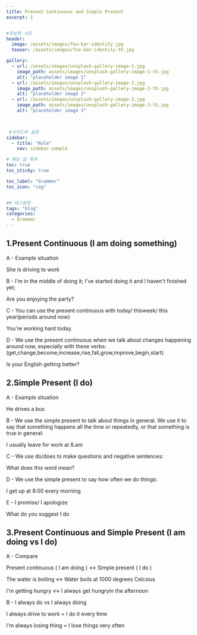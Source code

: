 ```yaml
---
title: Present Continuous and Simple Present
excerpt: 1


#최상위 사진
header:
  image: /assets/images/foo-bar-identity.jpg
  teaser: /assets/images/foo-bar-identity-th.jpg

gallery:
  - url: /assets/images/unsplash-gallery-image-1.jpg
    image_path: assets/images/unsplash-gallery-image-1-th.jpg
    alt: "placeholder image 1"
  - url: /assets/images/unsplash-gallery-image-2.jpg
    image_path: assets/images/unsplash-gallery-image-2-th.jpg
    alt: "placeholder image 2"
  - url: /assets/images/unsplash-gallery-image-3.jpg
    image_path: assets/images/unsplash-gallery-image-3-th.jpg
    alt: "placeholder image 3"
    


 #사이드바 설정 
sidebar:
  - title: "Role"
    nav: sidebar-sample

# 해당 글 목차
toc: true
toc_sticky: true

toc_label: "Grammer"
toc_icon: "cog"


## 테그설정
tags: "blog"
categories:
  - Grammar
---
```




## 1.Present Continuous  (I am doing something)

A - Example situation

She is driving to work



B - I'm in the middle of doing it; I've started doing it and I haven't finished yet;

Are you enjoying the party?



C - You can use the present continuous with today/ thisweek/ this year(periods around now) 

You're working hard today.



D - We use the present continuous when we talk about changes happening around now, especially with these verbs: (get,change,become,increase,rise,fall,grow,improve,begin,start) 

Is your English getting better?





## 2.Simple Present (I do)

A - Example situation

He drives a bus



B - We use the simple present to talk about things in general. We use it to say that something happens all the time or repeatedly, or that something is true in general:

I usually leave for work at 8.am



C - We use do/does to make questions and negative sentences:

What does this word mean?



D - We use the simple present to say how often we do things:

I get up at 8:00 every morning



E - I promise/ I apologize

What do you suggest I do





## 3.Present Continuous and Simple Present (I am doing vs I do)



A - Compare

Present continuous ( I am doing ) <-> Simple present ( I do )

The water is boiling <-> Water boils at 1000 degrees Celcsius

I'm getting hungry <-> I always get hungryin the afternoon



B - I always do vs I always doing

I always drive to work = I do it every time

I'm always losing thing  = I lose things very often



